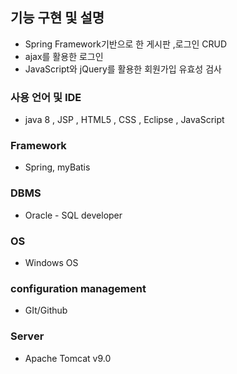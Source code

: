 ## 기능 구현 및 설명
+ Spring Framework기반으로 한 게시판 ,로그인 CRUD
+ ajax를 활용한 로그인
+ JavaScript와 jQuery를 활용한 회원가입 유효성 검사


### 사용 언어 및 IDE
+ java 8 , JSP , HTML5 , CSS , Eclipse , JavaScript

### Framework
+ Spring, myBatis

### DBMS
+ Oracle - SQL developer

### OS
+ Windows OS

### configuration management
+ GIt/Github

### Server
+ Apache Tomcat v9.0


